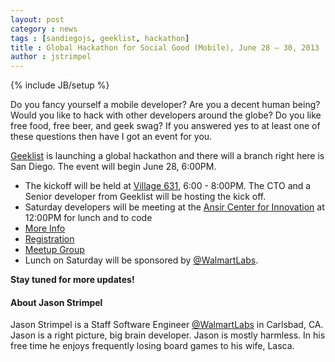 ```yaml
---
layout: post
category : news
tags : [sandiegojs, geeklist, hackathon]
title : Global Hackathon for Social Good (Mobile), June 28 – 30, 2013
author : jstrimpel
---
```


{% include JB/setup %}

Do you fancy yourself a mobile developer? Are you a decent human being? Would you like to hack with other developers around the globe?
Do you like free food, free beer, and geek swag? If you answered yes to at least one of these questions then have I got an event for you.

[Geeklist](https://geekli.st/) is launching a global hackathon and there will a branch right here is San Diego.
The event will begin June 28, 6:00PM.

- The kickoff will be held at [Village 631](http://thevillageat631.com/), 6:00 - 8:00PM.
  The CTO and a Senior developer from Geeklist will be hosting the kick off.
- Saturday developers will be meeting at the [Ansir Center for Innovation](http://aicenterca.com/) at 12:00PM for lunch and to code
- [More Info](http://blog.geekli.st/post/52205604895/global-hackathon-for-social-good-mobile)
- [Registration](https://docs.google.com/forms/d/1xd7-0jY0E-agNOjLCgxbgmt8LA09CEt7uTPRdKi6b6Q/viewform)
- [Meetup Group](http://www.meetup.com/Geeklist-San-Francisco-Meetup-Series/events/122945502/)
- Lunch on Saturday will be sponsored by [@WalmartLabs](http://www.walmartlabs.com/).

<strong>Stay tuned for more updates!</strong>

#### About Jason Strimpel

Jason Strimpel is a Staff Software Engineer [@WalmartLabs](http://www.walmartlabs.com/) in Carlsbad, CA.
Jason is a right picture, big brain developer. Jason is mostly harmless. In his free time he
enjoys frequently losing board games to his wife, Lasca.
